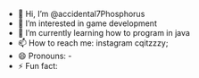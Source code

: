 - 👋 Hi, I’m @accidental7Phosphorus
- 👀 I’m interested in game development
- 🌱 I’m currently learning how to program in java
- 📫 How to reach me: instagram cqitzzzy;
- 😄 Pronouns: -
- ⚡ Fun fact: 

<!---
accidental7Phosphorus/accidental7Phosphorus is a ✨ special ✨ repository because its `README.md` (this file) appears on your GitHub profile.
You can click the Preview link to take a look at your changes.
--->
